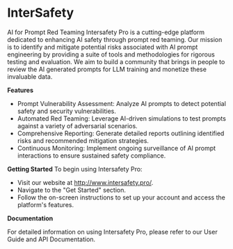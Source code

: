 <h1>InterSafety</h1>

AI for Prompt Red Teaming Intersafety Pro is a cutting-edge platform dedicated to enhancing AI safety through prompt red teaming. Our mission is to identify and mitigate potential risks associated with AI prompt engineering by providing a suite of tools and methodologies for rigorous testing and evaluation. We aim to build a community that brings in people to review the AI generated prompts for LLM training and monetize these invaluable data.

**Features**
- Prompt Vulnerability Assessment: Analyze AI prompts to detect potential safety and security vulnerabilities.
- Automated Red Teaming: Leverage AI-driven simulations to test prompts against a variety of adversarial scenarios.
- Comprehensive Reporting: Generate detailed reports outlining identified risks and recommended mitigation strategies.
- Continuous Monitoring: Implement ongoing surveillance of AI prompt interactions to ensure sustained safety compliance.

**Getting Started**
To begin using Intersafety Pro:
- Visit our website at http://www.intersafety.pro/.
- Navigate to the "Get Started" section.
- Follow the on-screen instructions to set up your account and access the platform's features.

**Documentation**

For detailed information on using Intersafety Pro, please refer to our User Guide and API Documentation.
